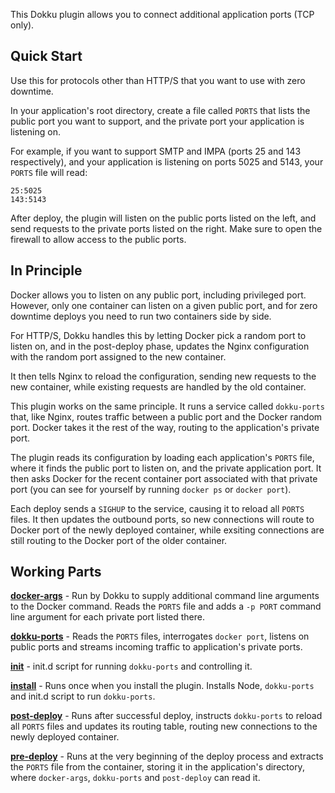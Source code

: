 This Dokku plugin allows you to connect additional application ports (TCP only).


## Quick Start

Use this for protocols other than HTTP/S that you want to use with zero
downtime.

In your application's root directory, create a file called `PORTS` that lists
the public port you want to support, and the private port your application is
listening on.

For example, if you want to support SMTP and IMPA (ports 25 and 143
respectively), and your application is listening on ports 5025 and 5143, your
`PORTS` file will read:

```
25:5025
143:5143
```

After deploy, the plugin will listen on the public ports listed on the left, and
send requests to the private ports listed on the right.  Make sure to open the
firewall to allow access to the public ports.


## In Principle

Docker allows you to listen on any public port, including privileged port.
However, only one container can listen on a given public port, and for zero
downtime deploys you need to run two containers side by side.

For HTTP/S, Dokku handles this by letting Docker pick a random port to listen
on, and in the post-deploy phase, updates the Nginx configuration with the
random port assigned to the new container.

It then tells Nginx to reload the configuration, sending new requests to the new
container, while existing requests are handled by the old container.

This plugin works on the same principle.  It runs a service called `dokku-ports`
that, like Nginx, routes traffic between a public port and the Docker random
port.  Docker takes it the rest of the way, routing to the application's private
port.

The plugin reads its configuration by loading each application's `PORTS` file,
where it finds the public port to listen on, and the private application port.
It then asks Docker for the recent container port associated with that private
port (you can see for yourself by running `docker ps` or `docker port`).

Each deploy sends a `SIGHUP` to the service, causing it to reload all `PORTS`
files.  It then updates the outbound ports, so new connections will route to
Docker port of the newly deployed container, while exsiting connections are
still routing to the Docker port of the older container.


## Working Parts

**[docker-args](docker-args)** - Run by Dokku to supply additional command line
arguments to the Docker command.  Reads the `PORTS` file and adds a `-p PORT`
command line argument for each private port listed there.

**[dokku-ports](dokku-ports.js)** - Reads the `PORTS` files, interrogates
`docker port`, listens on public ports and streams incoming traffic to
application's private ports.

**[init](init)** - init.d script for running `dokku-ports` and controlling it.

**[install](install)** - Runs once when you install the plugin.  Installs Node,
`dokku-ports` and init.d script to run `dokku-ports`.

**[post-deploy](post-deploy)** - Runs after successful deploy, instructs
`dokku-ports` to reload all `PORTS` files and updates its routing table, routing
new connections to the newly deployed container.

**[pre-deploy](pre-deploy)** - Runs at the very beginning of the deploy process
and extracts the `PORTS` file from the container, storing it in the
application's directory, where `docker-args`, `dokku-ports` and `post-deploy`
can read it.

